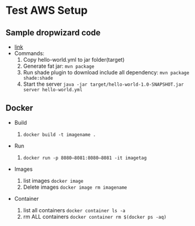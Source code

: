 # Test AWS Setup

## Sample dropwizard code
   * [link](https://www.dropwizard.io/en/latest/getting-started.html)
   * Commands:
     1. Copy hello-world.yml to jar folder(target)
     2. Generate fat jar: ```mvn package```
     3. Run shade plugin to download include all dependency: ```mvn package shade:shade```
     3. Start the server ```java -jar target/hello-world-1.0-SNAPSHOT.jar server hello-world.yml```

## Docker
   * Build
     1. ```docker build -t imagename .```
     
   * Run
     1. ```docker run -p 8080–8081:8080–8081 -it imagetag```
     
   * Images

     1. list images ```docker image```
     2. Delete images ```docker image rm imagename```
     
   * Container
     1. list all containers ```docker container ls -a```
     2. rm ALL containers ```docker container rm $(docker ps -aq)```
